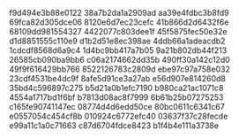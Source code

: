 f9d494e3b88e0122
38a7b2da1a2909ad
aa39e4fdbc3b8fd9
69fca82d305dce06
8120e6d7ec23cefc
41b866d2d6432f6e
68109dd981554327
4422077c803dee1f
45f5875fec50e32e
d1d8851555c110e9
d1b2d51e8ec398ae
4ddb66a1adeacdb2
1cdcdf8568d6a9c4
1d4bc9bb417a7b05
9a21b802db44f213
26585cb090ba9bb6
c06a2174662dd35b
490ff30a142c12d0
49f9f616429bb766
8522126783c2809d
ebe97c97a758e032
23cdf4531be4dc9f
8afe5d91ce3a27ab
e56d907e814260d8
35bd4c596897c275
b5d21a0b1efc7190
b980ca21ac1071c8
4554a1717bd1f6bf
b7813d08ac8f7999
6b61b25b07275253
c165fe90741147ec
08774d4d6edd50ce
80bc0611c6341c67
e0557054c454cf8b
010924c6772efc40
03637f37c28fecde
e99a11c1a0c71663
c87d6704fdce8423
b1f4b4e111a3738e
